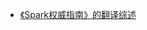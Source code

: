 
- [《Spark权威指南》的翻译综述](https://snaildove.github.io/2020/02/10/summary_of_Translation(SparkTheDefinitiveGuide)_online/)
